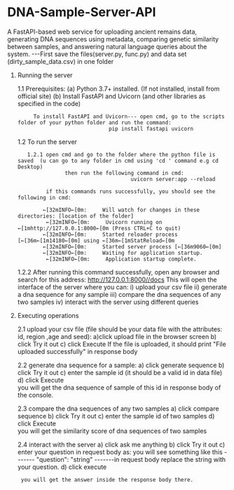 # DNA-Sample-Server-API
A FastAPI-based web service for uploading ancient remains data, generating DNA sequences using metadata, comparing genetic similarity between samples, and answering natural language queries about the system.
---First save the files(server.py, func.py) and data set (dirty_sample_data.csv) in one folder

1. Running the server

     1.1  Prerequisites:
             (a) Python 3.7+ installed.  (If not installed, install from official site)
            (b) Install FastAPI and Uvicorn (and other libraries as specified in the code)

            To install FastAPI and Uvicorn--- open cmd, go to the scripts folder of your python folder and run the command:
                                    pip install fastapi uvicorn
             
     1.2 To run the server

          1.2.1 open cmd and go to the folder where the python file is saved  (u can go to any folder in cmd using 'cd ' command e.g cd Desktop)
                      then run the following command in cmd: 
                                           uvicorn server:app --reload

                if this commands runs successfully, you should see the following in cmd:
  
               ←[32mINFO←[0m:     Will watch for changes in these directories: [location of the folder]
                ←[32mINFO←[0m:     Uvicorn running on ←[1mhttp://127.0.0.1:8000←[0m (Press CTRL+C to quit)
               ←[32mINFO←[0m:     Started reloader process [←[36m←[1m14180←[0m] using ←[36m←[1mStatReload←[0m
               ←[32mINFO←[0m:     Started server process [←[36m9060←[0m]
               ←[32mINFO←[0m:     Waiting for application startup.
                ←[32mINFO←[0m:     Application startup complete.
  
     1.2.2  After running this command successfully, open any browser and search for this address:
                                  http://127.0.0.1:8000//docs
                This will open the interface of the server where you can:
                              i) upload your csv file 
                             ii)  generate a dna sequence for any sample 
                            iii)  compare the dna sequences of any two samples
                           iv)  interact with the server using different queries

2.  Executing operations

      2.1  upload your csv file (file should be your data file with the attributes: id, region ,age and seed):
                         a)click upload file in the browser screen
                         b) click Try it out
                         c) click Execute
           If the file is uploaded, it should print "File uploaded successfully" in response body

     2.2  generate dna sequence for a sample:
                a) click generate sequence
                b) click Try it out
                c) enter the sample id  (it should be a valid id in data file)
                d) click Execute   
           you will get the dna sequence of sample of this id in response body of the console.

     2.3 compare the dna sequences of any two samples
               a) click compare sequence
               b) click Try it out
               c) enter the sample id of two samples 
               d) click Execute   
       you will get the similarity score of dna sequences of two samples

      2.4 interact with the server
            a) click ask me anything
            b)  click Try it out
            c) enter your question in request body as:
                            you will see something like this  -------   "question": "string" -------in request body
                     replace the string with your question.
           d) click execute

         you will get the answer inside the response body there.
